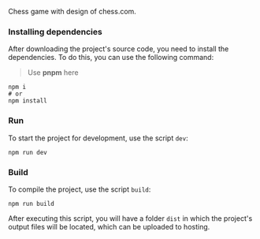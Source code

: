 Chess game with design of chess.com.

### Installing dependencies

After downloading the project's source code, you need to install the dependencies.
To do this, you can use the following command:

> Use **pnpm** here

```shell
npm i
# or
npm install
```

### Run

To start the project for development, use the script `dev`:

```shell
npm run dev
```

### Build

To compile the project, use the script `build`:

```shell
npm run build
```

After executing this script, you will have a folder `dist` in which the project's output files will be located, which can be uploaded to hosting.
